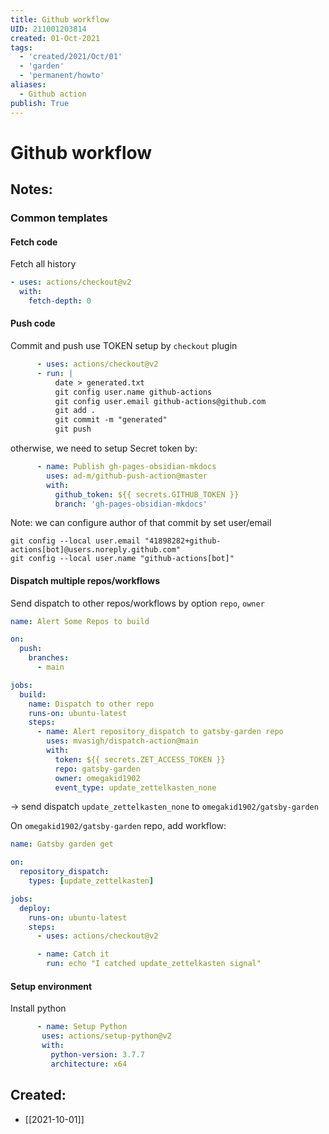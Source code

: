 ```yaml
---
title: Github workflow
UID: 211001203814
created: 01-Oct-2021
tags:
  - 'created/2021/Oct/01'
  - 'garden'
  - 'permanent/howto'
aliases:
  - Github action
publish: True
---
```

# Github workflow

## Notes:
### Common templates
#### Fetch code
Fetch all history
```yml
- uses: actions/checkout@v2
  with:
    fetch-depth: 0
```
#### Push code
Commit and push use TOKEN setup by `checkout` plugin
```yml
      - uses: actions/checkout@v2
      - run: |
          date > generated.txt
          git config user.name github-actions
          git config user.email github-actions@github.com
          git add .
          git commit -m "generated"
          git push
```
otherwise, we need to setup Secret token by:
```yml
      - name: Publish gh-pages-obsidian-mkdocs
        uses: ad-m/github-push-action@master
        with:
          github_token: ${{ secrets.GITHUB_TOKEN }}
          branch: 'gh-pages-obsidian-mkdocs'
```

Note: we can configure author of that commit by set user/email
```
git config --local user.email "41898282+github-actions[bot]@users.noreply.github.com"
git config --local user.name "github-actions[bot]"
```

#### Dispatch multiple repos/workflows
Send dispatch to other repos/workflows by option `repo`, `owner`

```yml
name: Alert Some Repos to build

on:
  push:
    branches:
      - main

jobs:
  build:
    name: Dispatch to other repo
    runs-on: ubuntu-latest
    steps:
      - name: Alert repository_dispatch to gatsby-garden repo
        uses: mvasigh/dispatch-action@main
        with:
          token: ${{ secrets.ZET_ACCESS_TOKEN }}
          repo: gatsby-garden
          owner: omegakid1902
          event_type: update_zettelkasten_none
```
-> send dispatch `update_zettelkasten_none` to `omegakid1902/gatsby-garden`
 
 On `omegakid1902/gatsby-garden` repo, add workflow:
```yml
name: Gatsby garden get

on:
  repository_dispatch:
    types: [update_zettelkasten]

jobs:
  deploy:
    runs-on: ubuntu-latest
    steps:
      - uses: actions/checkout@v2

      - name: Catch it
	    run: echo "I catched update_zettelkasten signal"
 ```
 #### Setup environment
 Install python
 ```yml
       - name: Setup Python
        uses: actions/setup-python@v2
        with:
          python-version: 3.7.7
          architecture: x64
 ```
## Created:
- [[2021-10-01]]
